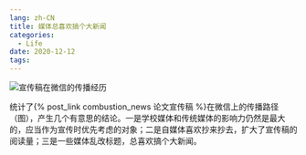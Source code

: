 ```yaml
---
lang: zh-CN
title: 媒体总喜欢搞个大新闻
categories:
  - Life
date: 2020-12-12
tags:
---
```

![宣传稿在微信的传播经历](https://pic.njzjz.win/1mYvLe03fwhMZIDquGmuwSuVGizZKKEBg)

统计了{% post_link combustion_news 论文宣传稿 %}在微信上的传播路径（图），产生几个有意思的结论。一是学校媒体和传统媒体的影响力仍然是最大的，应当作为宣传时优先考虑的对象；二是自媒体喜欢抄来抄去，扩大了宣传稿的阅读量；三是一些媒体乱改标题，总喜欢搞个大新闻。
